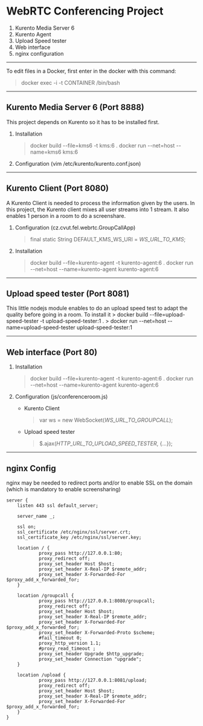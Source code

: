 WebRTC Conferencing Project
=========================

 1. Kurento Media Server 6
 2. Kurento Agent
 3. Upload Speed tester
 4. Web interface
 5. nginx configuration


----------

To edit files in a Docker, first enter in the docker with this command:
> docker exec -i -t CONTAINER /bin/bash

----------


Kurento Media Server 6 (Port 8888)
------------------------------------------

This project depends on Kurento so it has to be installed first.

 1. Installation

	> docker build --file=kms6 -t kms:6 . 
	> docker run --net=host --name=kms6 kms:6

 2. Configuration (vim /etc/kurento/kurento.conf.json)


----------

Kurento Client (Port 8080)
--------------------------------
A Kurento Client is needed to process the information given by the users. In this project, the Kurento client mixes all user streams into 1 stream. It also enables 1 person in a room to do a screenshare.

1. Configuration (cz.cvut.fel.webrtc.GroupCallApp)

	> final static String DEFAULT_KMS_WS_URI = *WS_URL_TO_KMS*;

2. Installation
	> docker build --file=kurento-agent -t kurento-agent:6 . 
	> docker run --net=host --name=kurento-agent kurento-agent:6


----------

Upload speed tester (Port 8081)
--------------------------------------
This little nodejs module enables to do an upload speed test to adapt the quality before going in a room. To install it
	> docker build --file=upload-speed-tester -t upload-speed-tester:1 . 
	> docker run --net=host --name=upload-speed-tester upload-speed-tester:1


----------

Web interface (Port 80)
----------------------------

1. Installation

	> docker build --file=kurento-agent -t kurento-agent:6 . 
	> docker run --net=host --name=kurento-agent kurento-agent:6

2. Configuration (js/conferenceroom.js)
	
	* Kurento Client
		> var ws = new WebSocket(*WS_URL_TO_GROUPCALL*);

	* Upload speed tester
		> $.ajax(*HTTP_URL_TO_UPLOAD_SPEED_TESTER*, {...});


----------

nginx Config
---------------
nginx may be needed to redirect ports and/or to enable SSL on the domain (which is mandatory to enable screensharing)

    server {
        listen 443 ssl default_server;

        server_name _;

        ssl on;
        ssl_certificate /etc/nginx/ssl/server.crt;
        ssl_certificate_key /etc/nginx/ssl/server.key;

        location / {
                proxy_pass http://127.0.0.1:80;
                proxy_redirect off;
                proxy_set_header Host $host;
                proxy_set_header X-Real-IP $remote_addr;
                proxy_set_header X-Forwarded-For $proxy_add_x_forwarded_for;
        }

        location /groupcall {
                proxy_pass http://127.0.0.1:8080/groupcall;
                proxy_redirect off;
                proxy_set_header Host $host;
                proxy_set_header X-Real-IP $remote_addr;
                proxy_set_header X-Forwarded-For $proxy_add_x_forwarded_for;
                proxy_set_header X-Forwarded-Proto $scheme;
                #fail_timeout 0;
                proxy_http_version 1.1;
                #proxy_read_timeout ;
                proxy_set_header Upgrade $http_upgrade;
                proxy_set_header Connection "upgrade";
        }

        location /upload {
                proxy_pass http://127.0.0.1:8081/upload;
                proxy_redirect off;
                proxy_set_header Host $host;
                proxy_set_header X-Real-IP $remote_addr;
                proxy_set_header X-Forwarded-For $proxy_add_x_forwarded_for;
        }
	}
